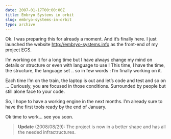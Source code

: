 ```yaml
---
date: 2007-01-17T00:00:00Z
title: Embryo Systems in orbit
slug: embryo-systems-in-orbit
type: archive
---
```


Ok. I was preparing this for already a moment. And it’s finally here. I just launched the website <http://embryo-systems.info> as the front-end of my project EGS.

I’m working on it for a long time but I have always change my mind on details or structure or even with language to use ! This time, I have the time, the structure, the language set .. so in few words : I’m finally working on it.

Each time I’m on the train, the laptop is out and let’s code and test and so on … Curiously, you are focused in those conditions. Surrounded by people but still alone face to your code.

So, I hope to have a working engine in the next months. I’m already sure to have the first tools ready by the end of January.

Ok time to work... see you soon.

> **Update** (2008/08/29): The project is now in a better shape and has all the needed infractructures.
